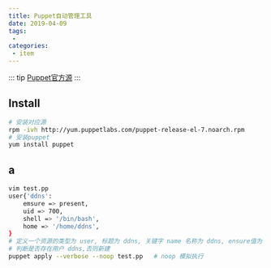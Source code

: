 ```yaml
---
title: Puppet自动管理工具
date: 2019-04-09
tags:
 - 
categories:
 - item
---
```


::: tip
[Puppet官方源](http://yum.puppetlabs.com/)
:::
## Install
```bash
# 安装对应源
rpm -ivh http://yum.puppetlabs.com/puppet-release-el-7.noarch.rpm
# 安装puppet
yum install puppet
```
## a
```bash
vim test.pp
user{'ddns':
	emsure => present,
	uid => 700,
	shell => '/bin/bash',
	home => '/home/ddns',
}
# 定义一个资源的类型为 user, 标题为 ddns, 关键字 name 名称为 ddns, ensure值为 present
# 判断是否存在用户 ddns,否则新建
puppet apply --verbose --noop test.pp	# noop 模拟执行

```
